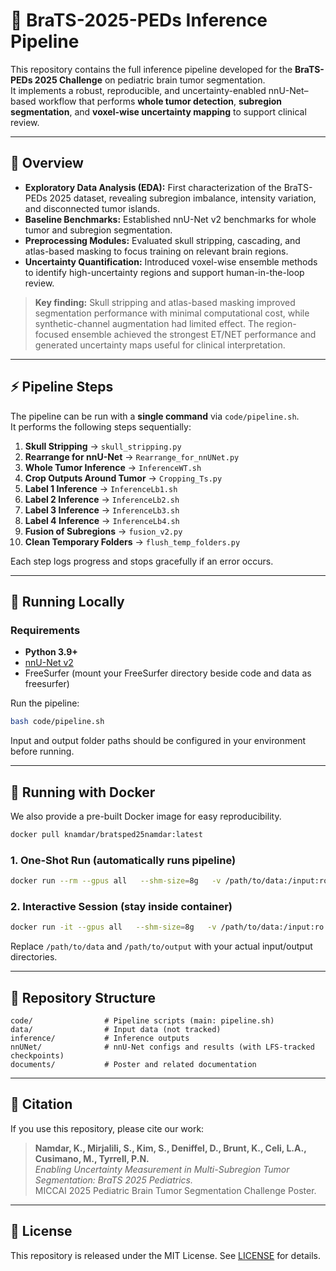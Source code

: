 # 🧠 BraTS-2025-PEDs Inference Pipeline

This repository contains the full inference pipeline developed for the **BraTS-PEDs 2025 Challenge** on pediatric brain tumor segmentation.  
It implements a robust, reproducible, and uncertainty-enabled nnU-Net–based workflow that performs **whole tumor detection**, **subregion segmentation**, and **voxel-wise uncertainty mapping** to support clinical review.

---

## 📖 Overview

- **Exploratory Data Analysis (EDA):** First characterization of the BraTS-PEDs 2025 dataset, revealing subregion imbalance, intensity variation, and disconnected tumor islands.
- **Baseline Benchmarks:** Established nnU-Net v2 benchmarks for whole tumor and subregion segmentation.
- **Preprocessing Modules:** Evaluated skull stripping, cascading, and atlas-based masking to focus training on relevant brain regions.
- **Uncertainty Quantification:** Introduced voxel-wise ensemble methods to identify high-uncertainty regions and support human-in-the-loop review.

> **Key finding:** Skull stripping and atlas-based masking improved segmentation performance with minimal computational cost, while synthetic-channel augmentation had limited effect. The region-focused ensemble achieved the strongest ET/NET performance and generated uncertainty maps useful for clinical interpretation.

---

## ⚡ Pipeline Steps

The pipeline can be run with a **single command** via `code/pipeline.sh`.  
It performs the following steps sequentially:

1. **Skull Stripping** → `skull_stripping.py`
2. **Rearrange for nnU-Net** → `Rearrange_for_nnUNet.py`
3. **Whole Tumor Inference** → `InferenceWT.sh`
4. **Crop Outputs Around Tumor** → `Cropping_Ts.py`
5. **Label 1 Inference** → `InferenceLb1.sh`
6. **Label 2 Inference** → `InferenceLb2.sh`
7. **Label 3 Inference** → `InferenceLb3.sh`
8. **Label 4 Inference** → `InferenceLb4.sh`
9. **Fusion of Subregions** → `fusion_v2.py`
10. **Clean Temporary Folders** → `flush_temp_folders.py`

Each step logs progress and stops gracefully if an error occurs.

---

## 🚀 Running Locally

### Requirements

- **Python 3.9+**
- [nnU-Net v2](https://github.com/MIC-DKFZ/nnUNet)
- FreeSurfer (mount your FreeSurfer directory beside code and data as freesurfer)

Run the pipeline:

```bash
bash code/pipeline.sh
```

Input and output folder paths should be configured in your environment before running.

---

## 🐳 Running with Docker

We also provide a pre-built Docker image for easy reproducibility.

```bash
docker pull knamdar/bratsped25namdar:latest
```

### 1. One-Shot Run (automatically runs pipeline)

```bash
docker run --rm --gpus all   --shm-size=8g   -v /path/to/data:/input:ro   -v /path/to/output:/output   knamdar/bratsped25namdar /bin/bash
```

### 2. Interactive Session (stay inside container)

```bash
docker run -it --gpus all   --shm-size=8g   -v /path/to/data:/input:ro   -v /path/to/output:/output   knamdar/bratsped25namdar /bin/bash
```

Replace `/path/to/data` and `/path/to/output` with your actual input/output directories.

---

## 📂 Repository Structure

```
code/                # Pipeline scripts (main: pipeline.sh)
data/                # Input data (not tracked)
inference/           # Inference outputs
nnUNet/              # nnU-Net configs and results (with LFS-tracked checkpoints)
documents/           # Poster and related documentation
```

---

## 📜 Citation

If you use this repository, please cite our work:

> **Namdar, K., Mirjalili, S., Kim, S., Deniffel, D., Brunt, K., Celi, L.A., Cusimano, M., Tyrrell, P.N.**  
> *Enabling Uncertainty Measurement in Multi-Subregion Tumor Segmentation: BraTS 2025 Pediatrics.*  
> MICCAI 2025 Pediatric Brain Tumor Segmentation Challenge Poster.

---

## 📝 License

This repository is released under the MIT License. See [LICENSE](LICENSE) for details.
